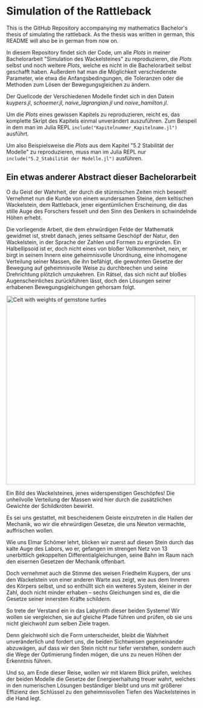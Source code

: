 # Simulation of the Rattleback
This is the GitHub Repository accompanying my mathematics Bachelor's thesis of simulating the rattleback. As the thesis was written in german, this README will also be in german from now on.

In diesem Repository findet sich der Code, um alle *Plots* in meiner Bachelorarbeit "Simulation des Wackelsteines" zu reproduzieren, die *Plots* selbst und noch weitere *Plots*, welche es nicht in die Bachelorarbeit selbst geschafft haben. Außerdem hat man die Möglichkeit verschiedenste Parameter, wie etwa die Anfangsbedingungen, die Toleranzen oder die Methoden zum Lösen der Bewegungsgleichen zu ändern. 

Der Quellcode der Verschiedenen Modelle findet sich in den Datein *kuypers.jl*, *schoemer.jl*, *naive_lagrangian.jl* und *naive_hamilton.jl*.

Um die *Plots* eines gewissen Kapitels zu reproduzieren, reicht es, das komplette Skript des Kapitels einmal unverändert auszuführen. Zum Beispeil in dem man im Julia REPL ``include("Kapitelnummer_Kapitelname.jl")`` ausführt. 

Um also Beispielsweise die *Plots* aus dem Kapitel "5.2 Stabilität der Modelle" zu reproduzieren, muss man im Julia REPL nur ``include("5.2_Stabilität der Modelle.jl")`` ausführen.

## Ein etwas anderer Abstract dieser Bachelorarbeit

O du Geist der Wahrheit, der durch die stürmischen Zeiten mich beseelt! Vernehmet nun die Kunde von einem wundersamen Steine, dem keltischen Wackelstein, dem Rattleback, jener eigentümlichen Erscheinung, die das stille Auge des Forschers fesselt und den Sinn des Denkers in schwindelnde Höhen erhebt.

Die vorliegende Arbeit, die dem ehrwürdigen Felde der Mathematik gewidmet ist, strebt danach, jenes seltsame Geschöpf der Natur, den Wackelstein, in der Sprache der Zahlen und Formen zu ergründen. Ein Halbellipsoid ist er, doch nicht eines von bloßer Vollkommenheit, nein, er birgt in seinem Innern eine geheimnisvolle Unordnung, eine inhomogene Verteilung seiner Massen, die ihn befähigt, die gewohnten Gesetze der Bewegung auf geheimnisvolle Weise zu durchbrechen und seine Drehrichtung plötzlich umzukehren. Ein Rätsel, das sich nicht auf bloßes Augenscheinliches zurückführen lässt, doch den Lösungen seiner erhabenen Bewegungsgleichungen gehorsam folgt.

<img src="https://upload.wikimedia.org/wikipedia/commons/f/f5/Celt_with_weights_of_gemstone_turtles-01.jpg" alt="Celt with weights of gemstone turtles" width="500"/>

Ein Bild des Wackelsteines, jenes widerspenstigen Geschöpfes! Die unheilvolle Verteilung der Massen wird hier durch die zusätzlichen Gewichte der Schildkröten bewirkt.

Es sei uns gestattet, mit bescheidenem Geiste einzutreten in die Hallen der Mechanik, wo wir die ehrwürdigen Gesetze, die uns Newton vermachte, auffrischen wollen. 

Wie uns Elmar Schömer lehrt, blicken wir zuerst auf diesen Stein durch das kalte Auge des Labors, wo er, gefangen im strengen Netz von 13 unerbittlich gekoppelten Differentialgleichungen, seine Bahn im Raum nach den eisernen Gesetzen der Mechanik offenbart.

Doch vernehmet auch die Stimme des weisen Friedhelm Kuypers, der uns den Wackelstein von einer anderen Warte aus zeigt, wie aus dem Inneren des Körpers selbst, und so enthüllt sich ein weiteres System, kleiner in der Zahl, doch nicht minder erhaben – sechs Gleichungen sind es, die die Gesetze seiner innersten Kräfte schildern.

So trete der Verstand ein in das Labyrinth dieser beiden Systeme! Wir wollen sie vergleichen, sie auf gleiche Pfade führen und prüfen, ob sie uns nicht gleichwohl zum selben Ziele tragen.

Denn gleichwohl sich die Form unterscheidet, bleibt die Wahrheit unveränderlich und fordert uns, die beiden Sichtweisen gegeneinander abzuwägen, auf dass wir den Stein nicht nur tiefer verstehen, sondern auch die Wege der Optimierung finden mögen, die uns zu neuen Höhen der Erkenntnis führen.

Und so, am Ende dieser Reise, wollen wir mit klarem Blick prüfen, welches der beiden Modelle die Gesetze der Energieerhaltung treuer wahrt, welches in den numerischen Lösungen beständiger bleibt und uns mit größerer Effizienz den Schlüssel zu den geheimnisvollen Tiefen des Wackelsteines in die Hand legt.